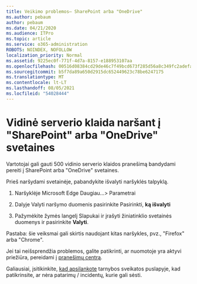 ```yaml
---
title: Veikimo problemos– SharePoint arba "OneDrive"
ms.author: pebaum
author: pebaum
ms.date: 04/21/2020
ms.audience: ITPro
ms.topic: article
ms.service: o365-administration
ROBOTS: NOINDEX, NOFOLLOW
localization_priority: Normal
ms.assetid: 9225ec0f-771f-4d7a-8157-e188953107aa
ms.openlocfilehash: 00516d08384cd29de46c7f49bcd673f285d56a8c349fc2adefa5ea2173abd7b6
ms.sourcegitcommit: b5f7da89a650d2915dc652449623c78be6247175
ms.translationtype: MT
ms.contentlocale: lt-LT
ms.lasthandoff: 08/05/2021
ms.locfileid: "54028444"
---
```

# <a name="internal-server-error-when-navigating-to-sharepoint-or-onedrive-sites"></a>Vidinė serverio klaida naršant į "SharePoint" arba "OneDrive" svetaines

Vartotojai gali gauti 500 vidinio serverio klaidos pranešimą bandydami pereiti į SharePoint arba "OneDrive" svetaines. 

Prieš naršydami svetainėje, pabandykite išvalyti naršyklės talpyklą.


1. Naršyklėje Microsoft Edge Daugiau...> Parametrai

2. Dalyje Valyti naršymo duomenis pasirinkite Pasirinkti, **ką išvalyti**

3. Pažymėkite žymės langelį Slapukai ir įrašyti žiniatinklio svetainės duomenys ir pasirinkite **Valyti**.

Pastaba: šie veiksmai gali skirtis naudojant kitas naršykles, pvz., "Firefox" arba "Chrome".

Jei tai neišsprendžia problemos, galite patikrinti, ar nuomotoje yra aktyvi priežiūra, pereidami į [pranešimų centrą](https://portal.office.com/adminportal/home#/MessageCenter).

Galiausiai, įsitikinkite, [kad apsilankote](https://portal.office.com/adminportal/home#/servicehealth) tarnybos sveikatos puslapyje, kad patikrinsite, ar nėra patarimų / incidentų, kurie gali sėsti.

